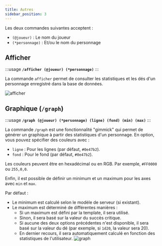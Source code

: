 ```yaml
---
title: Autres
sidebar_position: 3
---
```


Les deux commandes suivantes acceptent :
- `(@joueur)` : Le nom du joueur
- `(*personnage)` : Et/ou le nom du personnage

## Afficher

:::usage
**`/afficher (@joueur) (*personnage)`**
:::

La commande `afficher` permet de consulter les statistiques et les dés d'un personnage enregistré dans la base de données.

![afficher](/assets/rolls/db/display_ex.png)

## Graphique (`/graph`)

:::usage
**`/graph (@joueur) (*personnage) (ligne) (fond) (min) (max)`**
:::

La commande `/graph` est une fonctionnalité "gimmick" qui permet de générer un graphique à partir des statistiques d'un personnage.
En option, vous pouvez spécifier des couleurs avec :
- `ligne` : Pour les lignes (par défaut, `#0e47b2`).
- `fond` : Pour le fond (par défaut, `#0e47b2`).

Les couleurs peuvent être en hexadécimal ou en RGB. Par exemple, `#FF0000` ou `255,0,0`.

Enfin, il est possible de définir un minimum et un maximum pour les axes avec `min` et `max`.

Par défaut :
- Le minimum est calculé selon le modèle de serveur (si existant).
- Le maximum est déterminé de différentes manières :
   - Si un maximum est défini par la template, il sera utilisé.
   - Sinon, il sera basé sur la valeur du succès critique.
   - Si aucune des deux options précédentes n'est disponible, il sera basé sur la valeur du dé (par exemple, si `1d20`, la valeur sera 20).
   - En dernier recours, il sera automatiquement calculé en fonction des statistiques de l'utilisateur.
![graph](/assets/graph.jpg)

